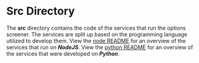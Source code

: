 # Src Directory
The ***src*** directory contains the code of the services that run the options screener.  The services are split up based on the programming language utilized to develop them.  View the [node README](/src/node/README.md) for an overview of the services that run on ***NodeJS***.  View the [python README](/src/python/README.md) for an overview of the services that were developed on ***Python***.